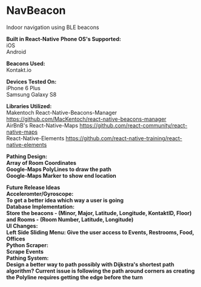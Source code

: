 # NavBeacon
Indoor navigation using BLE beacons

<b>Built in React-Native</b>
<b>Phone OS's Supported:</b></br>
iOS</br>
Android</br>

<b>Beacons Used:</b></br>
Kontakt.io</br>

<b>Devices Tested On:</b></br>
iPhone 6 Plus</br>
Samsung Galaxy S8

<b>Libraries Utilized:</b></br>
Makentoch React-Native-Beacons-Manager https://github.com/MacKentoch/react-native-beacons-manager </br>
AirBnB's React-Native-Maps https://github.com/react-community/react-native-maps</br>
React-Native-Elements https://github.com/react-native-training/react-native-elements</br>

<b>Pathing Design:<b></br>
Array of Room Coordinates</br>
Google-Maps PolyLines to draw the path</br>
Google-Maps Marker to show end location</br>

<b>Future Release Ideas</b></br>
<b>Acceleromter/Gyroscope:</b></br> To get a better idea which way a user is going</br>
<b>Database Implementation:</b></br> Store the beacons - (Minor, Major, Latitude, Longitude, KontaktID, Floor) and Rooms - (Room Number, Latitude, Longitude)</br>
<b>UI Changes:</b></br> Left Side Sliding Menu: Give the user access to Events, Restrooms, Food, Offices</br>
<b>Python Scraper:</b></br> Scrape Events</br>
<b>Pathing System:</b></br> Design a better way to path possibly with Dijkstra's shortest path algorithm? Current issue is following the path around corners as creating the Polyline requires getting the edge before the turn</br>
